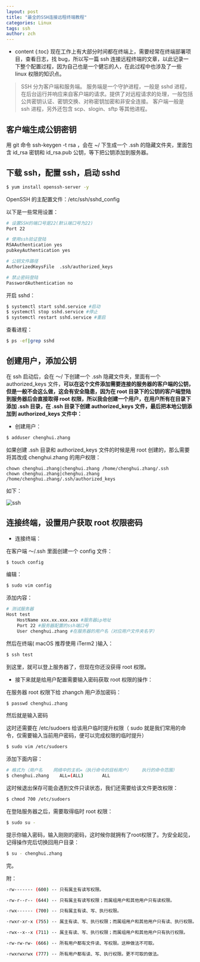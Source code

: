 ```yaml
---
layout: post
title: "最全的SSH连接远程终端教程"
categories: Linux
tags: ssh
author: zch
---
```


* content
{:toc}
现在工作上有大部分时间都在终端上，需要经常在终端部署项目，查看日志，找 bug，所以写一篇 ssh 连接远程终端的文章，以此记录一下整个配置过程，因为自己也是一个健忘的人，在此过程中也涉及了一些 linux 权限的知识点。









> SSH 分为客户端和服务端。 
> 服务端是一个守护进程，一般是 sshd 进程，在后台运行并响应来自客户端的请求。提供了对远程请求的处理，一般包括公共密钥认证、密钥交换、对称密钥加密和非安全连接。 
> 客户端一般是 ssh 进程，另外还包含 scp、slogin、sftp 等其他进程。



## 客户端生成公钥密钥

用 git 命令 ssh-keygen -t rsa ，会在 ~/ 下生成一个 .ssh 的隐藏文件夹，里面包含 id_rsa 密钥和 id_rsa.pub 公钥，等下把公钥添加到服务器。

## 下载 ssh，配置 ssh，启动 sshd

```bash
$ yum install openssh-server -y
```

OpenSSH 的主配置文件：/etc/ssh/sshd_config

以下是一些常用设置：

```bash
# 设置SSH的端口号是22(默认端口号为22)
Port 22

# 使用ssh验证登陆
RSAAuthentication yes 
pubkeyAuthentication yes

# 公钥文件路径
AuthorizedKeysFile	.ssh/authorized_keys

# 禁止密码登陆
PasswordAuthentication no


```

开启 sshd：

```bash
$ systemctl start sshd.service #启动
$ systemctl stop sshd.service #停止
$ systemctl restart sshd.service #重启 
```

查看进程：

```bash
$ ps -ef|grep sshd
```



## 创建用户，添加公钥

在 ssh 启动后，会在 ～/ 下创建一个 .ssh 隐藏文件夹，里面有一个 authorized_keys 文件，**可以在这个文件添加需要连接的服务器的客户端的公钥，但是一般不会这么做，这会有安全隐患，因为在 root 目录下的公钥的客户端登陆到服务器后会直接取得 root 权限，所以我会创建一个用户，在用户所有在目录下添加 .ssh 目录，在 .ssh 目录下创建 authorized_keys 文件，最后把本地公钥添加到 authorized_keys 文件中：**

- 创建用户：

```bash
$ adduser chenghui.zhang
```

如果创建 .ssh 目录和 authorized_keys 文件的时候是用 root 创建的，那么需要将其改成 chenghui.zhang 的用户权限：

```
chown chenghui.zhang|chenghui.zhang /home/chenghui.zhang/.ssh
chown chenghui.zhang|chenghui.zhang /home/chenghui.zhang/.ssh/authorized_keys
```

如下：

![ssh](https://gitee.com/objcoding/md-picture/raw/master/img/ssh.png)







## 连接终端，设置用户获取 root 权限密码

- 连接终端：

在客户端 ～/.ssh 里面创建一个 config 文件：

```bash
$ touch config
```

编辑：

```bash
$ sudo vim config
```

添加内容：

```bash
# 测试服务器
Host test
    HostName xxx.xx.xxx.xxx #服务器ip地址
    Port 22 #服务器配置的ssh端口号
    User chenghui.zhang #在服务器的用户名（对应用户文件夹名字）
```

然后在终端( macOS 推荐使用 iTerm2 )输入：

```bash
$ ssh test
```

到这里，就可以登上服务器了，但现在你还没获得 root 权限。



- 接下来就是给用户配置需要输入密码获取 root 权限的操作：


在服务器 root 权限下给 zhangch 用户添加密码：

```bash
$ passwd chenghui.zhang
```

然后就是输入密码

这时还需要在 /etc/sudoers 给该用户临时提升权限（ sudo 就是我们常用的命令，仅需要输入当前用户密码，便可以完成权限的临时提升）

```bash
$ sudo vim /etc/sudoers
```

添加下面内容：

```bash
# 格式为（用户名    网络中的主机=（执行命令的目标用户）    执行的命令范围）
$ chenghui.zhang    ALL=(ALL)       ALL
```

这时候退出保存可能会遇到文件只读状态，我们还需要给该文件更改权限：

```bash
$ chmod 700 /etc/sudoers
```

在登陆服务器之后，需要取得临时 root 权限：

```bash
$ sudo su -
```

提示你输入密码，输入刚刚的密码，这时候你就拥有了root权限了。为安全起见，记得操作完后切换回用户目录：

```bash
$ su - chenghui.zhang
```

完。





附：

```bash
-rw------- (600) -- 只有属主有读写权限。

-rw-r--r-- (644) -- 只有属主有读写权限；而属组用户和其他用户只有读权限。

-rwx------ (700) -- 只有属主有读、写、执行权限。

-rwxr-xr-x (755) -- 属主有读、写、执行权限；而属组用户和其他用户只有读、执行权限。

-rwx--x--x (711) -- 属主有读、写、执行权限；而属组用户和其他用户只有执行权限。

-rw-rw-rw- (666) -- 所有用户都有文件读、写权限。这种做法不可取。

-rwxrwxrwx (777) -- 所有用户都有读、写、执行权限。更不可取的做法。

```

